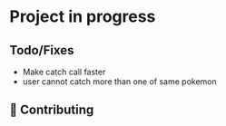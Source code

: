 # Project in progress

## Todo/Fixes
- Make catch call faster
- user cannot catch more than one of same pokemon

## 🤝 Contributing
